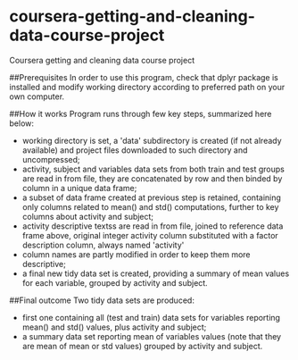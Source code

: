 # coursera-getting-and-cleaning-data-course-project
Coursera getting and cleaning data course project

##Prerequisites
In order to use this program, check that dplyr package is installed and modify working directory according to preferred path on your own computer.

##How it works
Program runs through few key steps, summarized here below:
- working directory is set, a 'data' subdirectory is created (if not already available) and project files downloaded to such directory and uncompressed;
- activity, subject and variables data sets from both train and test groups are read in from file, they are concatenated by row and then binded by column in a unique data frame;
- a subset of data frame created at previous step is retained, containing only columns related to mean() and std() computations, further to key columns about activity and subject;
- activity descriptive textss are read in from file, joined to reference data frame above, original integer activity column substituted with a factor description column, always named 'activity'
- column names are partly modified in order to keep them more descriptive;
- a final new tidy data set is created, providing a summary of mean values for each variable, grouped by activity and subject.

##Final outcome
Two tidy data sets are produced: 
- first one containing all (test and train) data sets for variables reporting mean() and std() values, plus activity and subject;
- a summary data set reporting mean of variables values (note that they are mean of mean or std values) grouped by activity and subject.
